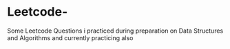 # Leetcode-
Some Leetcode Questions i practiced during preparation on Data Structures and Algorithms and currently practicing also 
